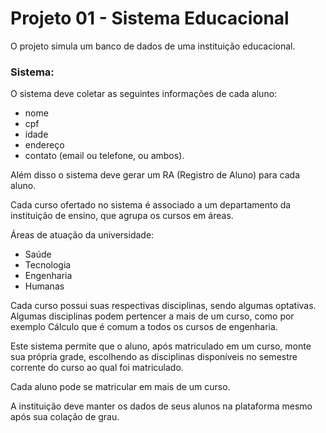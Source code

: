 <h1>Projeto 01 - Sistema Educacional</h1>

O projeto simula um banco de dados de uma instituição educacional.

<h3>Sistema:</h3>

O sistema deve coletar as seguintes informações de cada aluno: 
- nome
- cpf
- idade
- endereço
- contato (email ou telefone, ou ambos). 

Além disso o sistema deve gerar um RA (Registro de Aluno) para cada aluno.

Cada curso ofertado no sistema é associado a um departamento da instituição de ensino, que agrupa os cursos em áreas.

Áreas de atuação da universidade:
- Saúde
- Tecnologia
- Engenharia
- Humanas

Cada curso possui suas respectivas disciplinas, sendo algumas optativas. Algumas disciplinas podem pertencer a mais de um curso, como por exemplo Cálculo que é comum a todos os cursos de engenharia.

Este sistema permite que o aluno, após matriculado em um curso, monte sua própria grade, escolhendo as disciplinas disponíveis no semestre corrente do curso ao qual foi matriculado.

Cada aluno pode se matricular em mais de um curso.

A instituição deve manter os dados de seus alunos na plataforma mesmo após sua colação de grau.
